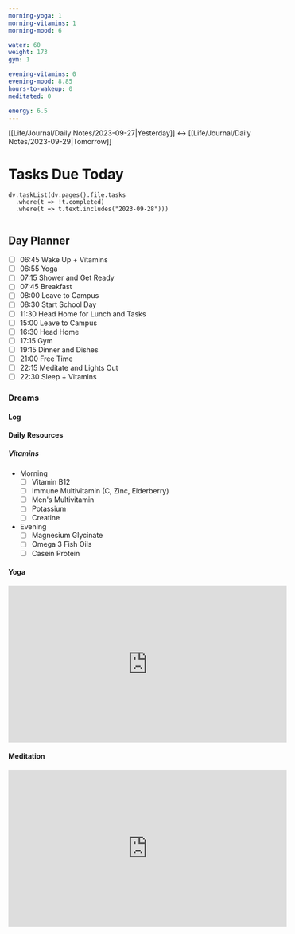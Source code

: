 ```yaml
---
morning-yoga: 1
morning-vitamins: 1
morning-mood: 6

water: 60
weight: 173
gym: 1

evening-vitamins: 0
evening-mood: 8.85
hours-to-wakeup: 0
meditated: 0

energy: 6.5
---
```

[[Life/Journal/Daily Notes/2023-09-27|Yesterday]] <-> [[Life/Journal/Daily Notes/2023-09-29|Tomorrow]]
# Tasks Due Today

```dataviewjs
dv.taskList(dv.pages().file.tasks 
  .where(t => !t.completed)
  .where(t => t.text.includes("2023-09-28")))
  
```

## Day Planner
- [ ] 06:45 Wake Up + Vitamins
- [ ] 06:55 Yoga
- [ ] 07:15 Shower and Get Ready
- [ ] 07:45 Breakfast
- [ ] 08:00 Leave to Campus
- [ ] 08:30 Start School Day
- [ ] 11:30 Head Home for Lunch and Tasks
- [ ] 15:00 Leave to Campus
- [ ] 16:30 Head Home
- [ ] 17:15 Gym
- [ ] 19:15 Dinner and Dishes
- [ ] 21:00 Free Time
- [ ] 22:15 Meditate and Lights Out
- [ ] 22:30 Sleep + Vitamins

### Dreams

#### Log

#### Daily Resources

##### Vitamins
- Morning
	- [ ] Vitamin B12
	- [ ] Immune Multivitamin (C, Zinc, Elderberry)
	- [ ] Men's Multivitamin
	- [ ] Potassium
	- [ ] Creatine
- Evening
	- [ ] Magnesium Glycinate
	- [ ] Omega 3 Fish Oils
	- [ ] Casein Protein

#### Yoga

<iframe width="560" height="315" src="https://www.youtube.com/embed/klmBssEYkdU" title="YouTube video player" frameborder="0" allow="accelerometer; autoplay; clipboard-write; encrypted-media; gyroscope; picture-in-picture; web-share" allowfullscreen></iframe>

#### Meditation

<iframe width="560" height="315" src="https://www.youtube.com/embed/aEqlQvczMJQ" title="YouTube video player" frameborder="0" allow="accelerometer; autoplay; clipboard-write; encrypted-media; gyroscope; picture-in-picture; web-share" allowfullscreen></iframe>

